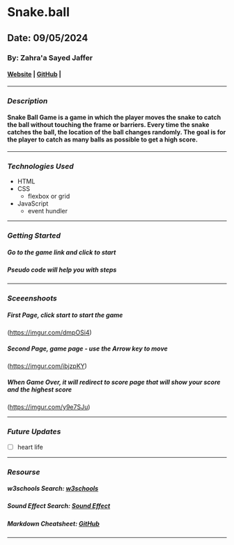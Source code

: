 # Snake.ball

## Date: 09/05/2024

### By: Zahra'a Sayed Jaffer

#### [Website](https://deeply-discovery.surge.sh/) | [GitHub](https://github.com/Zahralsayed/Snake.ball) | 
***

### ***Description***
#### Snake Ball Game is a game in which the player moves the snake to catch the ball without touching the frame or barriers. Every time the snake catches the ball, the location of the ball changes randomly. The goal is for the player to catch as many balls as possible to get a high score.
***

### ***Technologies Used***
* HTML
* CSS
  * flexbox or grid
* JavaScript
  * event hundler
***

### ***Getting Started***

##### Go to the game link and click to start 
##### Pseudo code will help you with steps  
***

### ***Sceeenshoots***

##### First Page, click start to start the game
(https://imgur.com/dmpOSi4)

##### Second Page, game page - use the Arrow key to move
(https://imgur.com/ibjzpKY)

##### When Game Over, it will redirect to score page that will show your score and the highest score 
(https://imgur.com/y9e7SJu)

***
### ***Future Updates***

- [ ] heart life 

***

### ***Resourse***

##### w3schools Search: [w3schools](https://www.w3schools.com/)
##### Sound Effect Search: [Sound Effect](https://noaheakin.medium.com/adding-sound-to-your-js-web-app-f6a0ca728984)
##### Markdown Cheatsheet: [GitHub](https://guides.github.com/pdfs/markdown-cheatsheet-online.pdf)
***

